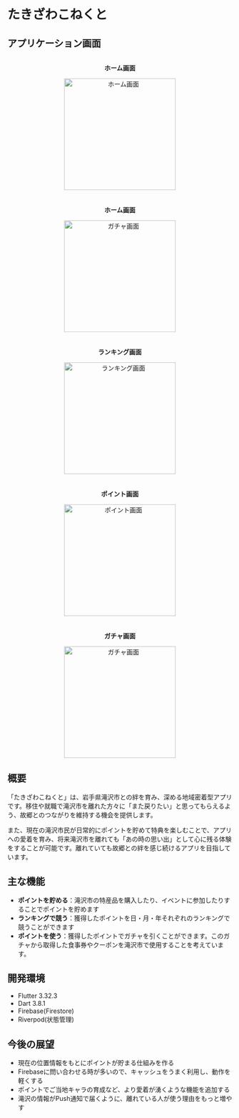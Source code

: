 # たきざわこねくと

## アプリケーション画面

<div style="display: flex; flex-wrap: wrap; gap: 20px; justify-content: center;">
  <div style="text-align: center; width: 250px;">
    <p><strong>ホーム画面</strong></p>
    <img src="assets/screenshots/home_1.png" width="250" alt="ホーム画面">
  </div>
  <div style="text-align: center; width: 250px;">
    <p><strong>ホーム画面</strong></p>
    <img src="assets/screenshots/home_2.png" width="250" alt="ガチャ画面">
  </div>
  <div style="text-align: center; width: 250px;">
    <p><strong>ランキング画面</strong></p>
    <img src="assets/screenshots/ranking.png" width="250" alt="ランキング画面">
  </div>
  <div style="text-align: center; width: 250px;">
    <p><strong>ポイント画面</strong></p>
    <img src="assets/screenshots/point_get.png" width="250" alt="ポイント画面">
  </div>
  <div style="text-align: center; width: 250px;">
    <p><strong>ガチャ画面</strong></p>
    <img src="assets/screenshots/gatya.png" width="250" alt="ガチャ画面">
  </div>
</div>

## 概要
「たきざわこねくと」は、岩手県滝沢市との絆を育み、深める地域密着型アプリです。移住や就職で滝沢市を離れた方々に「また戻りたい」と思ってもらえるよう、故郷とのつながりを維持する機会を提供します。

また、現在の滝沢市民が日常的にポイントを貯めて特典を楽しむことで、アプリへの愛着を育み、将来滝沢市を離れても「あの時の思い出」として心に残る体験をすることが可能です。離れていても故郷との絆を感じ続けるアプリを目指しています。

## 主な機能
- **ポイントを貯める**：滝沢市の特産品を購入したり、イベントに参加したりすることでポイントを貯めます
- **ランキングで競う**：獲得したポイントを日・月・年それぞれのランキングで競うことができます
- **ポイントを使う**：獲得したポイントでガチャを引くことができます。このガチャから取得した食事券やクーポンを滝沢市で使用することを考えています。

## 開発環境
- Flutter 3.32.3
- Dart 3.8.1
- Firebase(Firestore)
- Riverpod(状態管理)

## 今後の展望
- 現在の位置情報をもとにポイントが貯まる仕組みを作る
- Firebaseに問い合わせる時が多いので、キャッシュをうまく利用し、動作を軽くする
- ポイントでご当地キャラの育成など、より愛着が湧くような機能を追加する
- 滝沢の情報がPush通知で届くように、離れている人が使う理由をもっと増やす